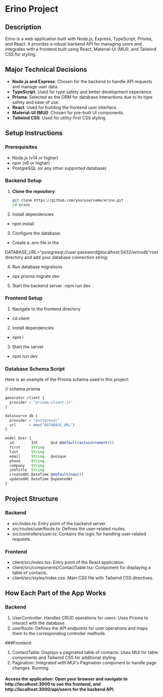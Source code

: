 # Erino Project

## Description

Erino is a web application built with Node.js, Express, TypeScript, Prisma, and React. It provides a robust backend API for managing users and integrates with a frontend built using React, Material-UI (MUI), and Tailwind CSS for styling.

## Major Technical Decisions

- **Node.js and Express**: Chosen for the backend to handle API requests and manage user data.
- **TypeScript**: Used for type safety and better development experience.
- **Prisma**: Selected as the ORM for database interactions due to its type safety and ease of use.
- **React**: Used for building the frontend user interface.
- **Material-UI (MUI)**: Chosen for pre-built UI components.
- **Tailwind CSS**: Used for utility-first CSS styling.

## Setup Instructions

### Prerequisites

- Node.js (v14 or higher)
- npm (v6 or higher)
- PostgreSQL (or any other supported database)

### Backend Setup

1. **Clone the repository**:

   ```sh
   git clone https://github.com/yourusername/erino.git
   cd erino
   ```

2. Install dependencies

- npm install

3. Configure the database:

- Create a .env file in the

DATABASE_URL="postgresql://user:password@localhost:5432/erinodb"root directory and add your database connection string:

4. Run database migrations

- npx prisma migrate dev

5. Start the backend server
   -npm run dev

### Frontend Setup

1. Navigate to the frontend directory

- cd client

2. Install dependencies

- npm i

3. Start the server

- npm run dev

### Database Schema Script

Here is an example of the Prisma schema used in this project:

// schema.prisma

```ts
generator client {
  provider = "prisma-client-js"
}

datasource db {
  provider = "postgresql"
  url      = env("DATABASE_URL")
}

model User {
  id        Int      @id @default(autoincrement())
  first     String
  last      String
  email     String   @unique
  phone     String
  company   String
  jobTitle  String
  createdAt DateTime @default(now())
  updatedAt DateTime @updatedAt
}
```

## Project Structure

### Backend

- src/index.ts: Entry point of the backend server.
- src/routes/userRoute.ts: Defines the user-related routes.
- src/controllers/user.ts: Contains the logic for handling user-related requests.

### Frontend

- client/src/index.tsx: Entry point of the React application.
- client/src/components/ContactTable.tsx: Component for displaying a table of contacts.
- client/src/styles/index.css: Main CSS file with Tailwind CSS directives.

## How Each Part of the App Works

### Backend

1. UserController: Handles CRUD operations for users. Uses Prisma to interact with the database.
2. userRoute: Defines the API endpoints for user operations and maps them to the corresponding controller methods.

###Frontend

1. ContactTable: Displays a paginated table of contacts. Uses MUI for table components and Tailwind CSS for additional styling.
2. Pagination: Integrated with MUI's Pagination component to handle page changes.
   Running

#### Access the application: Open your browser and navigate to http://localhost:3000 to see the frontend, and http://localhost:3000/api/users for the backend API.
